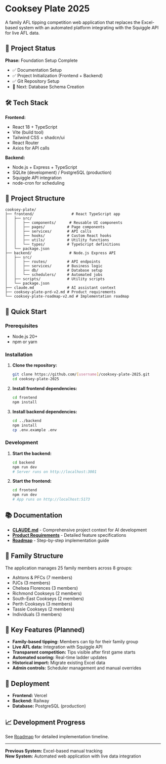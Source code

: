 # Cooksey Plate 2025

A family AFL tipping competition web application that replaces the Excel-based system with an automated platform integrating with the Squiggle API for live AFL data.

## 🚀 Project Status

**Phase:** Foundation Setup Complete
- ✅ Documentation Setup
- ✅ Project Initialization (Frontend + Backend)  
- ✅ Git Repository Setup
- 🔄 Next: Database Schema Creation

## 🛠️ Tech Stack

**Frontend:**
- React 18 + TypeScript
- Vite (build tool)
- Tailwind CSS + shadcn/ui
- React Router
- Axios for API calls

**Backend:**
- Node.js + Express + TypeScript
- SQLite (development) / PostgreSQL (production)
- Squiggle API integration
- node-cron for scheduling

## 📁 Project Structure

```
cooksey-plate/
├── frontend/                 # React TypeScript app
│   ├── src/
│   │   ├── components/      # Reusable UI components
│   │   ├── pages/          # Page components  
│   │   ├── services/       # API calls
│   │   ├── hooks/          # Custom React hooks
│   │   ├── utils/          # Utility functions
│   │   └── types/          # TypeScript definitions
│   └── package.json
├── backend/                 # Node.js Express API
│   ├── src/
│   │   ├── routes/         # API endpoints
│   │   ├── services/       # Business logic
│   │   ├── db/             # Database setup
│   │   └── schedulers/     # Automated jobs
│   ├── scripts/            # Utility scripts
│   └── package.json
├── claude.md               # AI assistant context
├── cooksey-plate-prd-v2.md # Product requirements
└── cooksey-plate-roadmap-v2.md # Implementation roadmap
```

## 🏁 Quick Start

### Prerequisites
- Node.js 20+
- npm or yarn

### Installation

1. **Clone the repository:**
   ```bash
   git clone https://github.com/[username]/cooksey-plate-2025.git
   cd cooksey-plate-2025
   ```

2. **Install frontend dependencies:**
   ```bash
   cd frontend
   npm install
   ```

3. **Install backend dependencies:**
   ```bash
   cd ../backend  
   npm install
   cp .env.example .env
   ```

### Development

1. **Start the backend:**
   ```bash
   cd backend
   npm run dev
   # Server runs on http://localhost:3001
   ```

2. **Start the frontend:**
   ```bash
   cd frontend
   npm run dev
   # App runs on http://localhost:5173
   ```

## 📚 Documentation

- **[CLAUDE.md](./claude.md)** - Comprehensive project context for AI development
- **[Product Requirements](./cooksey-plate-prd-v2.md)** - Detailed feature specifications
- **[Roadmap](./cooksey-plate-roadmap-v2.md)** - Step-by-step implementation guide

## 👥 Family Structure

The application manages 25 family members across 8 groups:
- Ashtons & PFCs (7 members)
- PJCs (3 members)  
- Chelsea Florences (3 members)
- Richmond Cookseys (2 members)
- South-East Cookseys (2 members)
- Perth Cookseys (3 members)
- Tassie Cookseys (2 members)
- Individuals (3 members)

## 🔑 Key Features (Planned)

- **Family-based tipping:** Members can tip for their family group
- **Live AFL data:** Integration with Squiggle API
- **Transparent competition:** Tips visible after first game starts
- **Automated scoring:** Real-time ladder updates
- **Historical import:** Migrate existing Excel data
- **Admin controls:** Scheduler management and manual overrides

## 🚀 Deployment

- **Frontend:** Vercel
- **Backend:** Railway
- **Database:** PostgreSQL (production)

## 📈 Development Progress

See [Roadmap](./cooksey-plate-roadmap-v2.md) for detailed implementation timeline.

---

**Previous System:** Excel-based manual tracking  
**New System:** Automated web application with live data integration